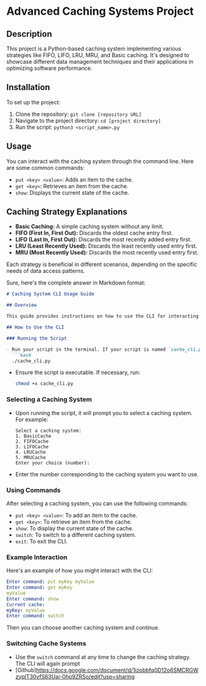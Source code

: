 # Advanced Caching Systems Project

## Description
This project is a Python-based caching system implementing various strategies like FIFO, LIFO, LRU, MRU, and Basic caching. It's designed to showcase different data management techniques and their applications in optimizing software performance.

## Installation
To set up the project:
1. Clone the repository: `git clone [repository URL]`
2. Navigate to the project directory: `cd [project directory]`
3. Run the script: `python3 <script_name>.py`

## Usage
You can interact with the caching system through the command line. Here are some common commands:
- `put <key> <value>`: Adds an item to the cache.
- `get <key>`: Retrieves an item from the cache.
- `show`: Displays the current state of the cache.

## Caching Strategy Explanations
- **Basic Caching:** A simple caching system without any limit.
- **FIFO (First In, First Out):** Discards the oldest cache entry first.
- **LIFO (Last In, First Out):** Discards the most recently added entry first.
- **LRU (Least Recently Used):** Discards the least recently used entry first.
- **MRU (Most Recently Used):** Discards the most recently used entry first.

Each strategy is beneficial in different scenarios, depending on the specific needs of data access patterns.


Sure, here's the complete answer in Markdown format:

```markdown
# Caching System CLI Usage Guide

## Overview

This guide provides instructions on how to use the CLI for interacting with various caching systems. It includes BasicCache, FIFOCache, LIFOCache, LRUCache, and MRUCache, each implementing different caching strategies.

## How to Use the CLI

### Running the Script

- Run your script in the terminal. If your script is named `cache_cli.py`, execute:
  ```bash
  ./cache_cli.py
  ```
- Ensure the script is executable. If necessary, run:
  ```bash
  chmod +x cache_cli.py
  ```

### Selecting a Caching System

- Upon running the script, it will prompt you to select a caching system. For example:
  ```
  Select a caching system:
  1. BasicCache
  2. FIFOCache
  3. LIFOCache
  4. LRUCache
  5. MRUCache
  Enter your choice (number):
  ```
- Enter the number corresponding to the caching system you want to use.

### Using Commands

After selecting a caching system, you can use the following commands:
- `put <key> <value>`: To add an item to the cache.
- `get <key>`: To retrieve an item from the cache.
- `show`: To display the current state of the cache.
- `switch`: To switch to a different caching system.
- `exit`: To exit the CLI.

### Example Interaction

Here's an example of how you might interact with the CLI:
```yaml
Enter command: put myKey myValue
Enter command: get myKey
myValue
Enter command: show
Current cache:
myKey: myValue
Enter command: switch
```
Then you can choose another caching system and continue.

### Switching Cache Systems

- Use the `switch` command at any time to change the caching strategy. The CLI will again prompt
- [Github]https://docs.google.com/document/d/1izobbfq0D12o6SMCRGWzyplT30yfS63Uai-0hp9ZRSo/edit?usp=sharing